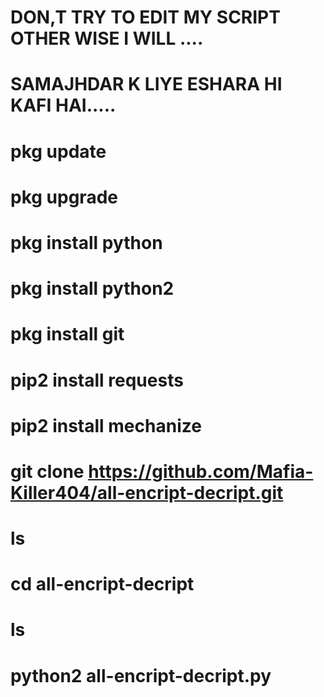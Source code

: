 # DON,T TRY TO EDIT MY SCRIPT OTHER WISE I WILL ....
# SAMAJHDAR K LIYE ESHARA HI KAFI HAI.....
# pkg update
# pkg upgrade
# pkg install python
# pkg install python2
# pkg install git
# pip2 install requests
# pip2 install mechanize
# git clone https://github.com/Mafia-Killer404/all-encript-decript.git
# ls
# cd all-encript-decript
# ls
# python2 all-encript-decript.py

